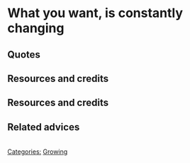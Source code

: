 # What you want, is constantly changing

## Quotes

## Resources and credits

## Resources and credits

## Related advices
<br/>[Categories:](../Categories/index.md) [Growing](../Categories/Growing.md)